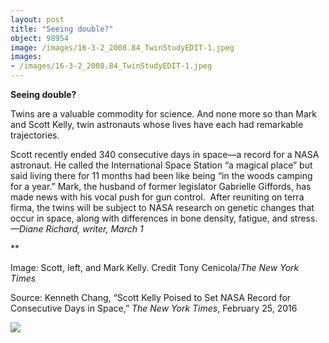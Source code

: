 ```yaml
---
layout: post
title: "Seeing double?"
object: 98954
image: /images/16-3-2_2008.84_TwinStudyEDIT-1.jpeg
images:
- /images/16-3-2_2008.84_TwinStudyEDIT-1.jpeg
---
```

**Seeing double?**

Twins are a valuable commodity for science. And none more so than Mark and Scott Kelly, twin astronauts whose lives have each had remarkable trajectories.

Scott recently ended 340 consecutive days in space—a record for a NASA astronaut. He called the International Space Station “a magical place” but said living there for 11 months had been like being “in the woods camping for a year.” Mark, the husband of former legislator Gabrielle Giffords, has made news with his vocal push for gun control.  After reuniting on terra firma, the twins will be subject to NASA research on genetic changes that occur in space, along with differences in bone density, fatigue, and stress.*—Diane Richard, writer, March 1*

**

Image: Scott, left, and Mark Kelly. Credit Tony Cenicola/*The New York Times*

Source: Kenneth Chang, “Scott Kelly Poised to Set NASA Record for Consecutive Days in Space,”
 *The New York Times*, February 25, 2016

![]({{siteurl.base}}/images/16-3-2_2008.84_TwinStudyEDIT-1.jpeg)
